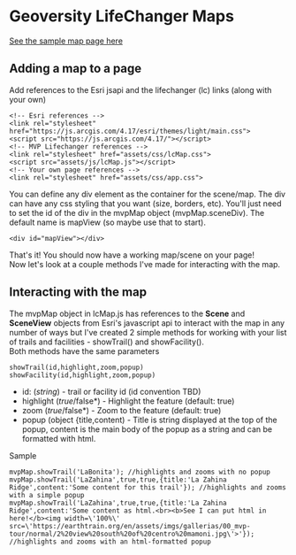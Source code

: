 # Geoversity LifeChanger Maps
[See the sample map page here](https://urspatial.redlands.edu/apps/panama/lifechangermap/lcmap.html)
## Adding a map to a page
Add references to the Esri jsapi and the lifechanger (lc) links (along with your own)
```
<!-- Esri references -->
<link rel="stylesheet" href="https://js.arcgis.com/4.17/esri/themes/light/main.css">
<script src="https://js.arcgis.com/4.17/"></script>
<!-- MVP Lifechanger references -->
<link rel="stylesheet" href="assets/css/lcMap.css">
<script src="assets/js/lcMap.js"></script>
<!-- Your own page references -->
<link rel="stylesheet" href="assets/css/app.css">
```
You can define any div element as the container for the scene/map. The div can have any css styling that you want (size, borders, etc). You'll just need to set the id of the div in the mvpMap object (mvpMap.sceneDiv). The default name is mapView (so maybe use that to start).
```
<div id="mapView"></div>
```
That's it! You should now have a working map/scene on your page!  
Now let's look at a couple methods I've made for interacting with the map.
## Interacting with the map  
The mvpMap object in lcMap.js has references to the **Scene** and **SceneView** objects from Esri's javascript api to interact with the map in any number of ways but I've created 2 simple methods for working with your list of trails and facilities - showTrail() and showFacility().  
Both methods have the same parameters
```
showTrail(id,highlight,zoom,popup)
showFacility(id,highlight,zoom,popup)
```
- id: (*string*) - trail or facility id (id convention TBD)  
- highlight (*true*/false*) - Highlight the feature (default: true)  
- zoom (*true*/false*) - Zoom to the feature (default: true)  
- popup (object {title,content) - Title is string displayed at the top of the popup, content is the main body of the popup as a string and can be formatted with html.  

Sample
```
mvpMap.showTrail('LaBonita'); //highlights and zooms with no popup
mvpMap.showTrail('LaZahina',true,true,{title:'La Zahina Ridge',content:'Some content for this trail'}); //highlights and zooms with a simple popup
mvpMap.showTrail('LaZahina',true,true,{title:'La Zahina Ridge',content:'Some content as html.<br><b>See I can put html in here!</b><img width=\'100%\' src=\'https://earthtrain.org/en/assets/imgs/gallerias/00_mvp-tour/normal/2%20view%20south%20of%20centro%20mamoni.jpg\'>'}); //highlights and zooms with an html-formatted popup
```

